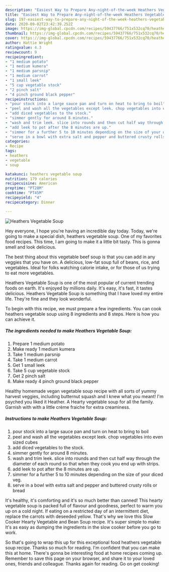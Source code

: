 ```yaml
---
description: "Easiest Way to Prepare Any-night-of-the-week Heathers Vegetable Soup"
title: "Easiest Way to Prepare Any-night-of-the-week Heathers Vegetable Soup"
slug: 197-easiest-way-to-prepare-any-night-of-the-week-heathers-vegetable-soup
date: 2020-09-02T23:42:39.252Z
image: https://img-global.cpcdn.com/recipes/59437766/751x532cq70/heathers-vegetable-soup-recipe-main-photo.jpg
thumbnail: https://img-global.cpcdn.com/recipes/59437766/751x532cq70/heathers-vegetable-soup-recipe-main-photo.jpg
cover: https://img-global.cpcdn.com/recipes/59437766/751x532cq70/heathers-vegetable-soup-recipe-main-photo.jpg
author: Hattie Wright
ratingvalue: 4.3
reviewcount: 9
recipeingredient:
- "1 medium potato"
- "1 medium kumera"
- "1 medium parsnip"
- "1 medium carrot"
- "1 small leek"
- "5 cup vegetable stock"
- "2 pinch salt"
- "4 pinch ground black pepper"
recipeinstructions:
- "pour stock into a large sauce pan and turn on heat to bring to boil"
- "peel and wash all the vegetables except leek. chop vegetables into even sized cubes"
- "add diced vegetables to the stock."
- "simmer gently for around 8 minutes."
- "wash and trim leek. slice into rounds and then cut half way through the diameter of each round so that when they cook you end up with strips."
- "add leek to pot after the 8 minutes are up."
- "simmer for a further 5 to 10 minutes depending on the size of your diced veg."
- "serve in a bowl with extra salt and pepper and buttered crusty rolls or bread"
categories:
- Recipe
tags:
- heathers
- vegetable
- soup

katakunci: heathers vegetable soup 
nutrition: 179 calories
recipecuisine: American
preptime: "PT28M"
cooktime: "PT45M"
recipeyield: "4"
recipecategory: Dinner

---
```



![Heathers Vegetable Soup](https://img-global.cpcdn.com/recipes/59437766/751x532cq70/heathers-vegetable-soup-recipe-main-photo.jpg)

Hey everyone, I hope you're having an incredible day today. Today, we're going to make a special dish, heathers vegetable soup. One of my favorites food recipes. This time, I am going to make it a little bit tasty. This is gonna smell and look delicious.

The best thing about this vegetable beef soup is that you can add in any veggies that you have on. A delicious, low-fat soup full of beans, rice, and vegetables. Ideal for folks watching calorie intake, or for those of us trying to eat more vegetables.

Heathers Vegetable Soup is one of the most popular of current trending foods on earth. It's enjoyed by millions daily. It's easy, it's fast, it tastes delicious. Heathers Vegetable Soup is something that I have loved my entire life. They're fine and they look wonderful.


To begin with this recipe, we must prepare a few ingredients. You can cook heathers vegetable soup using 8 ingredients and 8 steps. Here is how you can achieve it.

<!--inarticleads1-->

##### The ingredients needed to make Heathers Vegetable Soup:

1. Prepare 1 medium potato
1. Make ready 1 medium kumera
1. Take 1 medium parsnip
1. Take 1 medium carrot
1. Get 1 small leek
1. Take 5 cup vegetable stock
1. Get 2 pinch salt
1. Make ready 4 pinch ground black pepper


Healthy homemade vegan vegetable soup recipe with all sorts of yummy harvest veggies, including butternut squash and I knew what you meant! I&#39;m psyched you liked it Heather. A Hearty vegetable soup for all the family. Garnish with with a little crème fraiche for extra creaminess. 

<!--inarticleads2-->

##### Instructions to make Heathers Vegetable Soup:

1. pour stock into a large sauce pan and turn on heat to bring to boil
1. peel and wash all the vegetables except leek. chop vegetables into even sized cubes
1. add diced vegetables to the stock.
1. simmer gently for around 8 minutes.
1. wash and trim leek. slice into rounds and then cut half way through the diameter of each round so that when they cook you end up with strips.
1. add leek to pot after the 8 minutes are up.
1. simmer for a further 5 to 10 minutes depending on the size of your diced veg.
1. serve in a bowl with extra salt and pepper and buttered crusty rolls or bread


It&#39;s healthy, it&#39;s comforting and it&#39;s so much better than canned! This hearty vegetable soup is packed full of flavour and goodness, perfect to warm you up on a cold night. If eating on a restricted day of an intermittent diet, replace the carrots with deseeded yellow. That&#39;s why we love this Slow Cooker Hearty Vegetable and Bean Soup recipe. It&#39;s super simple to make: It&#39;s as easy as dumping the ingredients in the slow cooker before you go to work. 

So that's going to wrap this up for this exceptional food heathers vegetable soup recipe. Thanks so much for reading. I'm confident that you can make this at home. There's gonna be interesting food at home recipes coming up. Remember to save this page on your browser, and share it to your loved ones, friends and colleague. Thanks again for reading. Go on get cooking!

